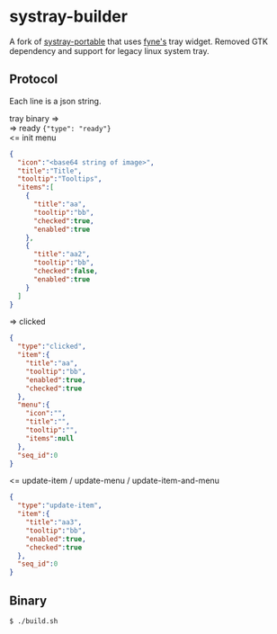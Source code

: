 # systray-builder

A fork of [systray-portable](https://github.com/zaaack/systray-portable.git) that uses [fyne's](https://github.com/fyne-io/systray) tray widget. Removed GTK dependency and support for legacy linux system tray.

## Protocol

Each line is a json string.

tray binary =>  
=> ready  `{"type": "ready"}`  
<= init menu
```json
{
  "icon":"<base64 string of image>",
  "title":"Title",
  "tooltip":"Tooltips",
  "items":[
    {
      "title":"aa",
      "tooltip":"bb",
      "checked":true,
      "enabled":true
    },
    {
      "title":"aa2",
      "tooltip":"bb",
      "checked":false,
      "enabled":true
    }
  ]
}
```
=> clicked  
```json
{
  "type":"clicked",
  "item":{
    "title":"aa",
    "tooltip":"bb",
    "enabled":true,
    "checked":true
  },
  "menu":{
    "icon":"",
    "title":"",
    "tooltip":"",
    "items":null
  },
  "seq_id":0
}
```
<= update-item / update-menu / update-item-and-menu
```json
{
  "type":"update-item",
  "item":{
    "title":"aa3",
    "tooltip":"bb",
    "enabled":true,
    "checked":true
  },
  "seq_id":0
}
```

## Binary

```sh
$ ./build.sh
```
